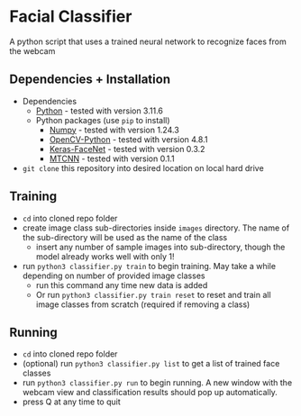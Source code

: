 # Facial Classifier
A python script that uses a trained neural network to recognize faces from the webcam

## Dependencies + Installation
- Dependencies
  - [Python](https://www.python.org/) - tested with version 3.11.6
  - Python packages (use ```pip``` to install)
    - [Numpy](https://pypi.org/project/numpy/) - tested with version 1.24.3
    - [OpenCV-Python](https://pypi.org/project/opencv-python/) - tested with version 4.8.1
    - [Keras-FaceNet](https://pypi.org/project/keras-facenet/) - tested with version 0.3.2
    - [MTCNN](https://pypi.org/project/mtcnn/) - tested with version 0.1.1
- ```git clone``` this repository into desired location on local hard drive

## Training
- ```cd``` into cloned repo folder
- create image class sub-directories inside ```images``` directory. The name of the sub-directory will be used as the name of the class
  - insert any number of sample images into sub-directory, though the model already works well with only 1!
- run ```python3 classifier.py train``` to begin training. May take a while depending on number of provided image classes
  - run this command any time new data is added
  - Or run ```python3 classifier.py train reset``` to reset and train all image classes from scratch (required if removing a class)

## Running
- ```cd``` into cloned repo folder
- (optional) run ```python3 classifier.py list``` to get a list of trained face classes
- run ```python3 classifier.py run``` to begin running. A new window with the webcam view and classification results should pop up automatically.
- press Q at any time to quit
